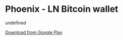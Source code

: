 
# Phoenix - LN Bitcoin wallet

undefined

[Download from Google Play](https://play.google.com/store/apps/details?id=fr.acinq.phoenix.mainnet)
    